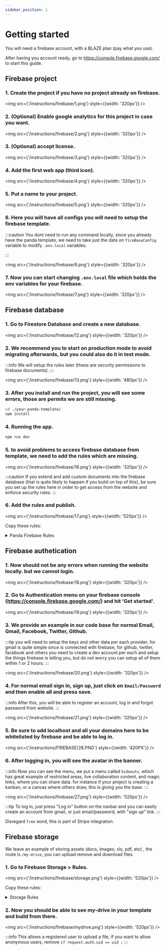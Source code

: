 ```yaml
---
sidebar_position: 1
---
```


# Getting started 

You will need a firebase account, with a BLAZE plan (pay what you use).

After having you account ready, go to https://console.firebase.google.com/ to start this guide.

## Firebase project 

### 1. Create the project if you have no project already on firebase. 

<img src={'/instructions/firebase/1.png'} style={{width: '320px'}} />

### 2. (Optional) Enable google analytics for this project in case you want.

<img src={'/instructions/firebase/2.png'} style={{width: '320px'}} />

### 3. (Optional) accept license.

<img src={'/instructions/firebase/3.png'} style={{width: '320px'}} />

### 4. Add the first web app (third icon).

<img src={'/instructions/firebase/4.png'} style={{width: '320px'}} />

### 5. Put a name to your project. 

<img src={'/instructions/firebase/5.png'} style={{width: '320px'}} />

### 6. Here you will have all configs you will need to setup the firebase template. 

:::caution
You dont need to run any command locally, since you already have the panda template, we need to take just the data
on `fireBaseConfig` variable to modify `.env.local` variables.

:::

<img src={'/instructions/firebase/6.png'} style={{width: '320px'}} />

### 7. Now you can start changing `.env.local` file which holds the env variables for your firebase. 

<img src={'/instructions/firebase/7.png'} style={{width: '320px'}} />

## Firebase database

### 1. Go to Firestore Database and create a new database.

<img src={'/instructions/firebase/12.png'} style={{width: '320px'}} />

### 2. We recommend you to start on production mode to avoid migrating afterwards, but you could also do it in test mode. 

:::info
We will setup the rules later (these are security permissions to firebase documents).
:::

<img src={'/instructions/firebase/13.png'} style={{width: '480px'}} />

### 3. After you install and run the project, you will see some errors, those are permits we are still missing. 

```bash
cd ./your-panda-template/
npm install
```

### 4. Running the app. 

```bash
npm run dev
```

### 5. to avoid problems to access firebase database from template, we need to add the rules which are missing. 

<img src={'/instructions/firebase/16.png'} style={{width: '320px'}} />

:::caution
If you extend  and add custom documents into the firebase database (that is quite likely to happen if you build on top of this), be sure you
set up the rules here in order to get access from the website and enforce security rules.
:::

### 6. Add the rules and publish.

<img src={'/instructions/firebase/17.png'} style={{width: '520px'}} />

Copy these rules:

<details>
  <summary>Panda Firebase Rules</summary>
  <code>
    {`
  rules_version = '2';
  service cloud.firestore {
    match /databases/{database}/documents {
       match /fe-users/{uid} {
        allow read, write: if request.auth.uid == uid;
       }
       
       match /fe-hideouts/{uid} {
        allow read, write: if true;
       }
       
       match /fe-public-profiles/{uid} {
        allow read: if true;
        allow write: if request.auth.uid == uid;
       }
     }
   }`}
  </code>
</details>

## Firebase authetication 

### 1. Now should not be any errors when running the website locally. but we cannot login. 

<img src={'/instructions/firebase/18.png'} style={{width: '320px'}} />

### 2. Go to Authentication menu on your firebase console (https://console.firebase.google.com/) and hit 'Get started'.

<img src={'/instructions/firebase/19.png'} style={{width: '320px'}} />

### 3. We provide an example in our code base for normal Email, Gmail, Facebook, Twitter, Github. 

:::tip
you will need to setup the keys and other data per each provider, for gmail is quite simple since is connected with firebase, for github, twitter, facebook and others
you need to create a dev account per each and setup the things firebase is telling you, but do not worry you can setup all of them within 1 or 2 hours.
:::

<img src={'/instructions/firebase/20.png'} style={{width: '320px'}} />

### 4. For normal email sign in, sign up, just click on `Email/Password`  and then enable all and press save.

:::info
After this, you will be able to register an account, log in and forgot password from website.
:::

<img src={'/instructions/firebase/21.png'} style={{width: '320px'}} />

### 5. Be sure to add localhost and all your domains here to be whitelisted by firebase and be able to log in. 

<img src={'/instructions/FIREBASE/28.PNG'} style={{width: '420PX'}} />

### 6. After logging in, you will see the avatar in the banner.  

:::info
Now you can see the menu, we put a menu called `hideouts`, which has great example of restricted areas, live collaboration content, 
and magic links, where you can share data. for instance if your project is creating a kanban, or a canvas where others draw, this is giving you the base.
:::

<img src={'/instructions/firebase/27.png'} style={{width: '520px'}} />

:::tip
To log in, just press "Log in" button on the navbar and you can easily create an account from gmail, or just email/password, with "sign up" link.
:::

Disregard `free` word, this is part of Stripe integration.

## Firebase storage

We leave an example of storing assets (docs, images, xls, pdf, etc) , the route is `/my-drive`, you can upload remove and download files.

### 1. Go to Firebase Storage > Rules.

<img src={'/instructions/firebase/storage.png'} style={{width: '520px'}} />



Copy these rules:

<details>
  <summary>Storage Rules</summary>
  <code>
    {`
    rules_version = '2';
    service firebase.storage {
      match /b/{bucket}/o {
        match /documents/{uid}/{allPaths=**} {
          allow read, delete: if request.auth.uid == uid ;
          // Only allow uploads of any image file that's less than 2MB
          allow write: if request.auth.uid == uid && request.resource.size < 2 * 1024 * 1024;
        }
      }
    }   `}
  </code>
</details>

### 2. Now you should be able to see my-drive in your template and build from there.

<img src={'/instructions/firebase/mydrive.png'} style={{width: '520px'}} />


:::info
This allows a registered user to upload a file, if you want to allow anonymous users, remove `if request.auth.uid == uid ;` 
:::


<head>
<meta property="og:title" content="Getting started !"/>
<meta property="og:image" content="https://media.discordapp.net/attachments/1092919759911256125/1093321217869611138/image_1.png"/>
<meta property="og:description" content="If you have Panda Firebase template, means that you also have included Panda Plus and Users features, such as Login, Logout, Forgot Password, Register, Restricted areas, Upload files much more."/>
<meta property="og:url" content="https://docu.blue-panda.dev/docs/category/-tutorial---firebase"/>
</head>
